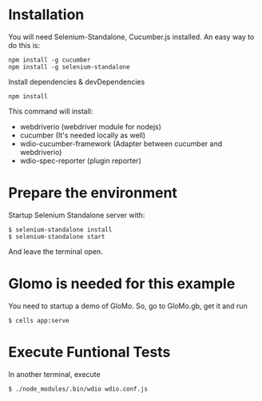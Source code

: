 # Installation
You will need Selenium-Standalone, Cucumber.js installed.
An easy way to do this is:

    npm install -g cucumber
    npm install -g selenium-standalone

Install dependencies & devDependencies

    npm install 

This command will install:
- webdriverio (webdriver module for nodejs) 
- cucumber (It's needed locally as well)
- wdio-cucumber-framework (Adapter between cucumber and webdriverio)
- wdio-spec-reporter (plugin reporter)

# Prepare the environment
Startup Selenium Standalone server with:

    $ selenium-standalone install
    $ selenium-standalone start

And leave the terminal open.

# Glomo is needed for this example
You need to startup a demo of GloMo. So, go to GloMo.gb, get it and run

    $ cells app:serve


# Execute Funtional Tests
In another terminal, execute

    $ ./node_modules/.bin/wdio wdio.conf.js
    